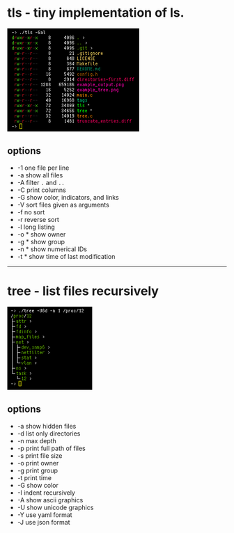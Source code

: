 # tls - tiny implementation of ls.

![example](examples/example_ls.png)

## options
   - -1  one file per line
   - -a  show all files
   - -A  filter `.` and `..`
   - -C  print columns
   - -G  show color, indicators, and links
   - -V  sort files given as arguments
   - -f  no sort
   - -r  reverse sort
   - -l  long listing
   - -o  * show owner
   - -g  * show group
   - -n  * show numerical IDs
   - -t  * show time of last modification

---

# tree - list files recursively

![example](examples/example_tree.png)

## options
   - -a  show hidden files
   - -d  list only directories
   - -n  max depth
   - -p  print full path of files
   - -s  print file size
   - -o  print owner
   - -g  print group
   - -t  print time
   - -G  show color
   - -I  indent recursively
   - -A  show ascii graphics
   - -U  show unicode graphics
   - -Y  use yaml format
   - -J  use json format
